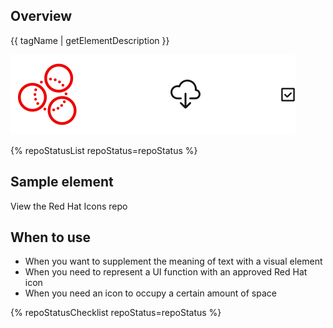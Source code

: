 ## Overview

{{ tagName | getElementDescription }}

<uxdot-example width-adjustment="228px">
  <img src="./icon-overview.svg" alt="Image of three icons">
</uxdot-example>


{% repoStatusList repoStatus=repoStatus %}

## Sample element

<rh-icon set="standard" icon="ebook" accessible-label="ebook"></rh-icon>

<rh-cta href="https://github.com/RedHat-UX/red-hat-icons">View the Red Hat Icons repo</rh-cta>

## When to use

- When you want to supplement the meaning of text with a visual element
- When you need to represent a UI function with an approved Red Hat icon
- When you need an icon to occupy a certain amount of space 
 
{% repoStatusChecklist repoStatus=repoStatus %}
